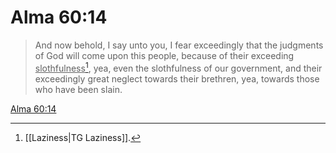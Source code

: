 # Alma 60:14

> And now behold, I say unto you, I fear exceedingly that the judgments of God will come upon this people, because of their exceeding <u>slothfulness</u>[^a], yea, even the slothfulness of our government, and their exceedingly great neglect towards their brethren, yea, towards those who have been slain.

[Alma 60:14](https://www.churchofjesuschrist.org/study/scriptures/bofm/alma/60?lang=eng&id=p14#p14)


[^a]: [[Laziness|TG Laziness]].  
